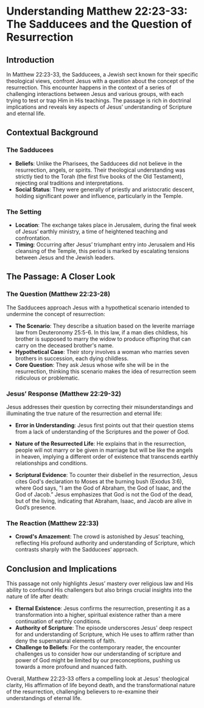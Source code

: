 # Understanding Matthew 22:23-33: The Sadducees and the Question of Resurrection

## Introduction
In Matthew 22:23-33, the Sadducees, a Jewish sect known for their specific theological views, confront Jesus with a question about the concept of the resurrection. This encounter happens in the context of a series of challenging interactions between Jesus and various groups, with each trying to test or trap Him in His teachings. The passage is rich in doctrinal implications and reveals key aspects of Jesus’ understanding of Scripture and eternal life.

## Contextual Background

### The Sadducees
- **Beliefs**: Unlike the Pharisees, the Sadducees did not believe in the resurrection, angels, or spirits. Their theological understanding was strictly tied to the Torah (the first five books of the Old Testament), rejecting oral traditions and interpretations.
- **Social Status**: They were generally of priestly and aristocratic descent, holding significant power and influence, particularly in the Temple.

### The Setting
- **Location**: The exchange takes place in Jerusalem, during the final week of Jesus’ earthly ministry, a time of heightened teaching and confrontation.
- **Timing**: Occurring after Jesus’ triumphant entry into Jerusalem and His cleansing of the Temple, this period is marked by escalating tensions between Jesus and the Jewish leaders.

## The Passage: A Closer Look

### The Question (Matthew 22:23-28)
The Sadducees approach Jesus with a hypothetical scenario intended to undermine the concept of resurrection:

- **The Scenario**: They describe a situation based on the leverite marriage law from Deuteronomy 25:5-6. In this law, if a man dies childless, his brother is supposed to marry the widow to produce offspring that can carry on the deceased brother's name.
- **Hypothetical Case**: Their story involves a woman who marries seven brothers in succession, each dying childless. 
- **Core Question**: They ask Jesus whose wife she will be in the resurrection, thinking this scenario makes the idea of resurrection seem ridiculous or problematic.

### Jesus’ Response (Matthew 22:29-32)
Jesus addresses their question by correcting their misunderstandings and illuminating the true nature of the resurrection and eternal life:

- **Error in Understanding**: Jesus first points out that their question stems from a lack of understanding of the Scriptures and the power of God.
  
- **Nature of the Resurrected Life**: He explains that in the resurrection, people will not marry or be given in marriage but will be like the angels in heaven, implying a different order of existence that transcends earthly relationships and conditions.
  
- **Scriptural Evidence**: To counter their disbelief in the resurrection, Jesus cites God's declaration to Moses at the burning bush (Exodus 3:6), where God says, "I am the God of Abraham, the God of Isaac, and the God of Jacob.” Jesus emphasizes that God is not the God of the dead, but of the living, indicating that Abraham, Isaac, and Jacob are alive in God’s presence.

### The Reaction (Matthew 22:33)
- **Crowd's Amazement**: The crowd is astonished by Jesus’ teaching, reflecting His profound authority and understanding of Scripture, which contrasts sharply with the Sadducees’ approach.

## Conclusion and Implications
This passage not only highlights Jesus’ mastery over religious law and His ability to confound His challengers but also brings crucial insights into the nature of life after death:

- **Eternal Existence**: Jesus confirms the resurrection, presenting it as a transformation into a higher, spiritual existence rather than a mere continuation of earthly conditions.
- **Authority of Scripture**: The episode underscores Jesus' deep respect for and understanding of Scripture, which He uses to affirm rather than deny the supernatural elements of faith.
- **Challenge to Beliefs**: For the contemporary reader, the encounter challenges us to consider how our understanding of scripture and power of God might be limited by our preconceptions, pushing us towards a more profound and nuanced faith.

Overall, Matthew 22:23-33 offers a compelling look at Jesus' theological clarity, His affirmation of life beyond death, and the transformational nature of the resurrection, challenging believers to re-examine their understandings of eternal life.